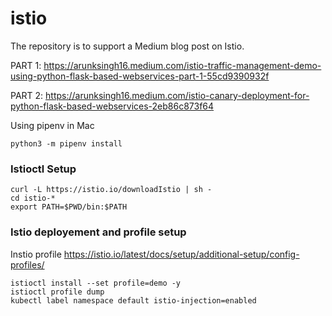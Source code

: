 # istio
The repository is to support a Medium blog post on Istio. 

PART 1: https://arunksingh16.medium.com/istio-traffic-management-demo-using-python-flask-based-webservices-part-1-55cd9390932f

PART 2: https://arunksingh16.medium.com/istio-canary-deployment-for-python-flask-based-webservices-2eb86c873f64

Using pipenv in Mac
```
python3 -m pipenv install 
```

### Istioctl Setup

```
curl -L https://istio.io/downloadIstio | sh -
cd istio-*
export PATH=$PWD/bin:$PATH
```
### Istio deployement and profile setup
Instio profile https://istio.io/latest/docs/setup/additional-setup/config-profiles/

```
istioctl install --set profile=demo -y
istioctl profile dump
kubectl label namespace default istio-injection=enabled

```
